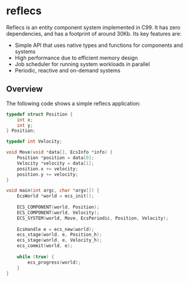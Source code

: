 # reflecs
Reflecs is an entity component system implemented in C99. It has zero dependencies, and has a footprint of around 30Kb. Its key features are:
- Simple API that uses native types and functions for components and systems
- High performance due to efficient memory design
- Job scheduler for running system workloads in parallel
- Periodic, reactive and on-demand systems

## Overview
The following code shows a simple reflecs application:

```c
typedef struct Position {
    int x;
    int y;
} Position;

typedef int Velocity;

void Move(void *data[], EcsInfo *info) {
    Position *position = data[0];
    Velocity *velocity = data[1];
    position.x += velocity;
    position.y += velocity;
}

void main(int argc, char *argv[]) {
    EcsWorld *world = ecs_init();
    
    ECS_COMPONENT(world, Position);
    ECS_COMPONENT(world, Velocity);
    ECS_SYSTEM(world, Move, EcsPeriodic, Position, Velocity);
    
    EcsHandle e = ecs_new(world);
    ecs_stage(world, e, Position_h);
    ecs_stage(world, e, Velocity_h);
    ecs_commit(world, e);
    
    while (true) {
        ecs_progress(world);
    }
}
```
